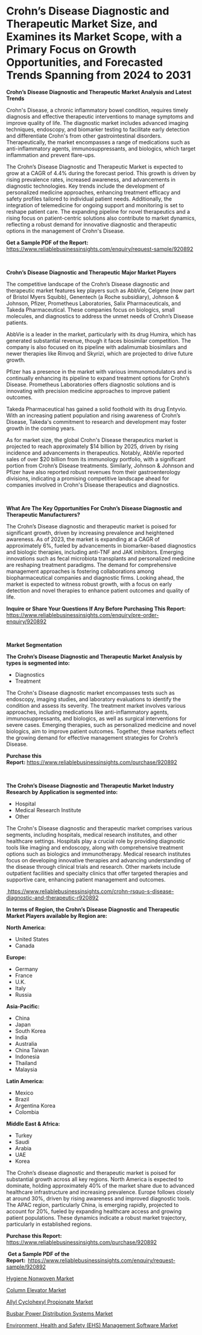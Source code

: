 <p><h1>Crohn’s Disease Diagnostic and Therapeutic Market Size, and Examines its Market Scope, with a Primary Focus on Growth Opportunities, and Forecasted Trends Spanning from 2024 to 2031</h1></p><p><strong>Crohn’s Disease Diagnostic and Therapeutic Market Analysis and Latest Trends</strong></p>
<p><p>Crohn's Disease, a chronic inflammatory bowel condition, requires timely diagnosis and effective therapeutic interventions to manage symptoms and improve quality of life. The diagnostic market includes advanced imaging techniques, endoscopy, and biomarker testing to facilitate early detection and differentiate Crohn's from other gastrointestinal disorders. Therapeutically, the market encompasses a range of medications such as anti-inflammatory agents, immunosuppressants, and biologics, which target inflammation and prevent flare-ups.</p><p>The Crohn’s Disease Diagnostic and Therapeutic Market is expected to grow at a CAGR of 4.4% during the forecast period. This growth is driven by rising prevalence rates, increased awareness, and advancements in diagnostic technologies. Key trends include the development of personalized medicine approaches, enhancing treatment efficacy and safety profiles tailored to individual patient needs. Additionally, the integration of telemedicine for ongoing support and monitoring is set to reshape patient care. The expanding pipeline for novel therapeutics and a rising focus on patient-centric solutions also contribute to market dynamics, reflecting a robust demand for innovative diagnostic and therapeutic options in the management of Crohn's Disease.</p></p>
<p><strong>Get a Sample PDF of the Report:&nbsp;</strong> <a href="https://www.reliablebusinessinsights.com/enquiry/request-sample/920892?utm_campaign=84&utm_medium=2&utm_source=Github&utm_content=ia&utm_term=02122024&utm_id=crohns-disease-diagnostic-and-therapeutic">https://www.reliablebusinessinsights.com/enquiry/request-sample/920892</a></p>
<p>&nbsp;</p>
<p><strong>Crohn’s Disease Diagnostic and Therapeutic Major Market Players</strong></p>
<p><p>The competitive landscape of the Crohn’s Disease diagnostic and therapeutic market features key players such as AbbVie, Celgene (now part of Bristol Myers Squibb), Genentech (a Roche subsidiary), Johnson & Johnson, Pfizer, Prometheus Laboratories, Salix Pharmaceuticals, and Takeda Pharmaceutical. These companies focus on biologics, small molecules, and diagnostics to address the unmet needs of Crohn’s Disease patients.</p><p>AbbVie is a leader in the market, particularly with its drug Humira, which has generated substantial revenue, though it faces biosimilar competition. The company is also focused on its pipeline with adalimumab biosimilars and newer therapies like Rinvoq and Skyrizi, which are projected to drive future growth. </p><p>Pfizer has a presence in the market with various immunomodulators and is continually enhancing its pipeline to expand treatment options for Crohn’s Disease. Prometheus Laboratories offers diagnostic solutions and is innovating with precision medicine approaches to improve patient outcomes.</p><p>Takeda Pharmaceutical has gained a solid foothold with its drug Entyvio. With an increasing patient population and rising awareness of Crohn’s Disease, Takeda's commitment to research and development may foster growth in the coming years.</p><p>As for market size, the global Crohn's Disease therapeutics market is projected to reach approximately $14 billion by 2025, driven by rising incidence and advancements in therapeutics. Notably, AbbVie reported sales of over $20 billion from its immunology portfolio, with a significant portion from Crohn’s Disease treatments. Similarly, Johnson & Johnson and Pfizer have also reported robust revenues from their gastroenterology divisions, indicating a promising competitive landscape ahead for companies involved in Crohn's Disease therapeutics and diagnostics.</p></p>
<p>&nbsp;</p>
<p><strong>What Are The Key Opportunities For Crohn’s Disease Diagnostic and Therapeutic Manufacturers?</strong></p>
<p><p>The Crohn’s Disease diagnostic and therapeutic market is poised for significant growth, driven by increasing prevalence and heightened awareness. As of 2023, the market is expanding at a CAGR of approximately 6%, fueled by advancements in biomarker-based diagnostics and biologic therapies, including anti-TNF and JAK inhibitors. Emerging innovations such as fecal microbiota transplants and personalized medicine are reshaping treatment paradigms. The demand for comprehensive management approaches is fostering collaborations among biopharmaceutical companies and diagnostic firms. Looking ahead, the market is expected to witness robust growth, with a focus on early detection and novel therapies to enhance patient outcomes and quality of life.</p></p>
<p><strong>Inquire or Share Your Questions If Any Before Purchasing This Report:</strong> <a href="https://www.reliablebusinessinsights.com/enquiry/pre-order-enquiry/920892?utm_campaign=84&utm_medium=2&utm_source=Github&utm_content=ia&utm_term=02122024&utm_id=crohns-disease-diagnostic-and-therapeutic">https://www.reliablebusinessinsights.com/enquiry/pre-order-enquiry/920892</a></p>
<p>&nbsp;</p>
<p><strong>Market Segmentation</strong></p>
<p><strong>The Crohn’s Disease Diagnostic and Therapeutic Market Analysis by types is segmented into:</strong></p>
<p><ul><li>Diagnostics</li><li>Treatment</li></ul></p>
<p><p>The Crohn's Disease diagnostic market encompasses tests such as endoscopy, imaging studies, and laboratory evaluations to identify the condition and assess its severity. The treatment market involves various approaches, including medications like anti-inflammatory agents, immunosuppressants, and biologics, as well as surgical interventions for severe cases. Emerging therapies, such as personalized medicine and novel biologics, aim to improve patient outcomes. Together, these markets reflect the growing demand for effective management strategies for Crohn’s Disease.</p></p>
<p><strong>Purchase this Report:&nbsp;</strong><a href="https://www.reliablebusinessinsights.com/purchase/920892?utm_campaign=84&utm_medium=2&utm_source=Github&utm_content=ia&utm_term=02122024&utm_id=crohns-disease-diagnostic-and-therapeutic">https://www.reliablebusinessinsights.com/purchase/920892</a></p>
<p>&nbsp;</p>
<p><strong>The Crohn’s Disease Diagnostic and Therapeutic Market Industry Research by Application is segmented into:</strong></p>
<p><ul><li>Hospital</li><li>Medical Research Institute</li><li>Other</li></ul></p>
<p><p>The Crohn's Disease diagnostic and therapeutic market comprises various segments, including hospitals, medical research institutes, and other healthcare settings. Hospitals play a crucial role by providing diagnostic tools like imaging and endoscopy, along with comprehensive treatment options such as biologics and immunotherapy. Medical research institutes focus on developing innovative therapies and advancing understanding of the disease through clinical trials and research. Other markets include outpatient facilities and specialty clinics that offer targeted therapies and supportive care, enhancing patient management and outcomes.</p></p>
<p><a href="https://www.reliablebusinessinsights.com/crohn-rsquo-s-disease-diagnostic-and-therapeutic-r920892?utm_campaign=84&utm_medium=2&utm_source=Github&utm_content=ia&utm_term=02122024&utm_id=crohns-disease-diagnostic-and-therapeutic">&nbsp;https://www.reliablebusinessinsights.com/crohn-rsquo-s-disease-diagnostic-and-therapeutic-r920892</a></p>
<p><strong>In terms of Region, the Crohn’s Disease Diagnostic and Therapeutic Market Players available by Region are:</strong></p>
<p>
    <p> <strong> North America: </strong>
        <ul>
            <li>United States</li>
            <li>Canada</li>
        </ul>
        </p> 
    <p> <strong> Europe: </strong>
        <ul>
            <li>Germany</li>
            <li>France</li>
            <li>U.K.</li>
            <li>Italy</li>
            <li>Russia</li>
        </ul>
        </p> 
    <p> <strong> Asia-Pacific: </strong>
        <ul>
            <li>China</li>
            <li>Japan</li>
            <li>South Korea</li>
            <li>India</li>
            <li>Australia</li>
            <li>China Taiwan</li>
            <li>Indonesia</li>
            <li>Thailand</li>
            <li>Malaysia</li>
        </ul>
        </p> 
    <p> <strong> Latin America: </strong>
        <ul>
            <li>Mexico</li>
            <li>Brazil</li>
            <li>Argentina Korea</li>
            <li>Colombia</li>
        </ul>
        </p> 
    <p> <strong> Middle East & Africa: </strong>
        <ul>
            <li>Turkey</li>
            <li>Saudi</li>
            <li>Arabia</li>
            <li>UAE</li>
            <li>Korea</li>
        </ul>
    </p>
    </p>
<p><p>The Crohn’s disease diagnostic and therapeutic market is poised for substantial growth across all key regions. North America is expected to dominate, holding approximately 40% of the market share due to advanced healthcare infrastructure and increasing prevalence. Europe follows closely at around 30%, driven by rising awareness and improved diagnostic tools. The APAC region, particularly China, is emerging rapidly, projected to account for 20%, fueled by expanding healthcare access and growing patient populations. These dynamics indicate a robust market trajectory, particularly in established regions.</p></p>
<p><strong>Purchase this Report: </strong><a href="https://www.reliablebusinessinsights.com/purchase/920892?utm_campaign=84&utm_medium=2&utm_source=Github&utm_content=ia&utm_term=02122024&utm_id=crohns-disease-diagnostic-and-therapeutic">https://www.reliablebusinessinsights.com/purchase/920892</a></p>
<p>&nbsp;<strong>Get a Sample PDF of the Report:&nbsp;&nbsp;</strong><a href="https://www.reliablebusinessinsights.com/enquiry/request-sample/920892?utm_campaign=84&utm_medium=2&utm_source=Github&utm_content=ia&utm_term=02122024&utm_id=crohns-disease-diagnostic-and-therapeutic">https://www.reliablebusinessinsights.com/enquiry/request-sample/920892</a></p>
<p><strong></strong></p>
<p><p><a href="https://issuu.com/reportprime-2/docs/hygiene-nonwoven-market-size-2030.pptx?utm_campaign=84&utm_medium=2&utm_source=Github&utm_content=ia&utm_term=02122024&utm_id=crohns-disease-diagnostic-and-therapeutic">Hygiene Nonwoven Market</a></p><p><a href="https://www.linkedin.com/pulse/exploring-column-elevator-market-dynamics-revenue-analysis-zvv1e?utm_campaign=84&utm_medium=2&utm_source=Github&utm_content=ia&utm_term=02122024&utm_id=crohns-disease-diagnostic-and-therapeutic">Column Elevator Market</a></p><p><a href="https://www.linkedin.com/pulse/allyl-cyclohexyl-propionate-market-segmentation-geographical-mg2qc?utm_campaign=84&utm_medium=2&utm_source=Github&utm_content=ia&utm_term=02122024&utm_id=crohns-disease-diagnostic-and-therapeutic">Allyl Cyclohexyl Propionate Market</a></p><p><a href="https://www.linkedin.com/pulse/global-busbar-power-distribution-systems-marketundergoing-substantial-xqlfe?utm_campaign=84&utm_medium=2&utm_source=Github&utm_content=ia&utm_term=02122024&utm_id=crohns-disease-diagnostic-and-therapeutic">Busbar Power Distribution Systems Market</a></p><p><a href="https://issuu.com/reportprime-2/docs/environment-health-and-safety-ehs-management-softw?utm_campaign=84&utm_medium=2&utm_source=Github&utm_content=ia&utm_term=02122024&utm_id=crohns-disease-diagnostic-and-therapeutic">Environment, Health and Safety (EHS) Management Software Market</a></p></p>